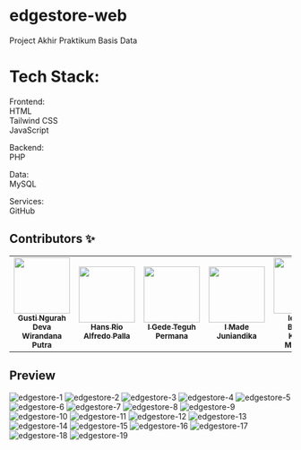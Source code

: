 # edgestore-web
Project Akhir Praktikum Basis Data
  
# Tech Stack:
Frontend:  
HTML  
Tailwind CSS  
JavaScript  
  
Backend:  
PHP
  
Data:  
MySQL  
  
Services:  
GitHub  

## Contributors ✨

<!-- ALL-CONTRIBUTORS-LIST:START - Do not remove or modify this section -->
<!-- prettier-ignore-start -->
<!-- markdownlint-disable -->
<table>
  <tr>
    <td align="center"><a href="https://github.com/rahdeva"><img src="https://avatars.githubusercontent.com/u/75899815?v=4" width="100px;" alt=""/><br /><sub><b>Gusti Ngurah Deva Wirandana Putra</b></sub></a><br />
    <td align="center"><a href="https://github.com/hanpalla"><img src="https://avatars.githubusercontent.com/u/76608239?v=4" width="100px;" alt=""/><br /><sub><b>Hans Rio Alfredo Palla</b></sub></a><br />
    <td align="center"><a href="https://github.com/TeguhPermana666"><img src="https://avatars.githubusercontent.com/u/87234353?v=4" width="100px;" alt=""/><br /><sub><b>I Gede Teguh Permana</b></sub></a><br />
    <td align="center"><a href="https://github.com/juniade"><img src="https://avatars.githubusercontent.com/u/74083091?v=4" width="100px;" alt=""/><br /><sub><b>I Made Juniandika</b></sub></a><br />
    <td align="center"><a href="https://github.com/bintangkartika"><img src="https://avatars.githubusercontent.com/u/79012125?v=4" width="100px;" alt=""/><br /><sub><b>Ida Ayu Bintang Kartika Maharani</b></sub></a><br />
    
  </tr>
</table>

<!-- markdownlint-restore -->
<!-- prettier-ignore-end -->

<!-- ALL-CONTRIBUTORS-LIST:END -->

## Preview
![edgestore-1](https://user-images.githubusercontent.com/75899815/210578879-0c51d072-8af4-4c0f-b5fd-8898ed34a8f9.png)
![edgestore-2](https://user-images.githubusercontent.com/75899815/210578884-a4320f50-adc8-49b2-8926-3e21d5ae8be7.png)
![edgestore-3](https://user-images.githubusercontent.com/75899815/210578892-26b1f0d2-5871-4bac-a4d2-5c4feed5d43a.png)
![edgestore-4](https://user-images.githubusercontent.com/75899815/210578896-3cebff29-f0e5-4e31-9a23-0e5a7efb0cb7.png)
![edgestore-5](https://user-images.githubusercontent.com/75899815/210578899-aa3afb2a-16f2-4c4e-a169-d75bb024479f.png)
![edgestore-6](https://user-images.githubusercontent.com/75899815/210578902-badbcfc9-d118-4ad4-ac61-a48148298238.png)
![edgestore-7](https://user-images.githubusercontent.com/75899815/210578906-8cb1050f-8b5c-4faa-8f6a-909db640b4f0.png)
![edgestore-8](https://user-images.githubusercontent.com/75899815/210578907-030f0a5c-1c01-4b9e-ad98-e7bfe09a7cd7.png)
![edgestore-9](https://user-images.githubusercontent.com/75899815/210578909-138849bf-4bd4-4619-ae98-9426968a76a9.png)
![edgestore-10](https://user-images.githubusercontent.com/75899815/210578914-0ecbd052-1aa4-4164-abd2-f8dd22099f0a.png)
![edgestore-11](https://user-images.githubusercontent.com/75899815/210578917-65d23fc8-d3b3-4f98-bcfb-ecaae27eb42d.png)
![edgestore-12](https://user-images.githubusercontent.com/75899815/210578926-d79a4748-ac91-480a-b13a-3509d7b67e13.png)
![edgestore-13](https://user-images.githubusercontent.com/75899815/210578932-27a4eb21-fd11-4f8a-9207-371e3b1908ba.png)
![edgestore-14](https://user-images.githubusercontent.com/75899815/210578938-c2485f0b-67ef-4bf3-8e6a-cf63dd1eb845.png)
![edgestore-15](https://user-images.githubusercontent.com/75899815/210578942-4bde266a-09a9-446c-9bbd-7671a8db0c14.png)
![edgestore-16](https://user-images.githubusercontent.com/75899815/210578947-c592ff47-994d-4dd3-af3c-18db1b466c0e.png)
![edgestore-17](https://user-images.githubusercontent.com/75899815/210578949-348bd836-46bc-4326-b88e-42f414d20bba.png)
![edgestore-18](https://user-images.githubusercontent.com/75899815/210578954-0e2d9229-d7a7-4ec4-b973-a695385ef8f6.png)
![edgestore-19](https://user-images.githubusercontent.com/75899815/210578965-35c6d45c-aacc-495a-a4f8-78b0832a4d13.png)
